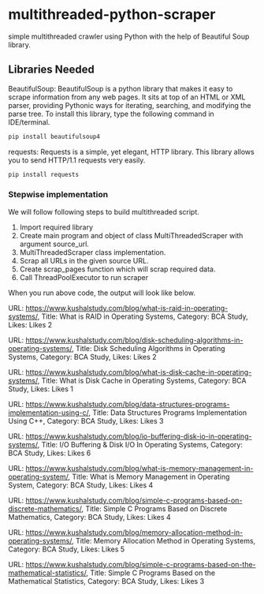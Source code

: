 # multithreaded-python-scraper

simple multithreaded crawler using Python with the help of Beautiful Soup library.
## Libraries Needed

BeautifulSoup: BeautifulSoup is a python library that makes it easy to scrape information from any web pages. It sits at top of an HTML or XML parser, providing Pythonic ways for iterating, searching, and modifying the parse tree. To install this library, type the following command in IDE/terminal.

```bash
pip install beautifulsoup4
```
requests: Requests is a simple, yet elegant, HTTP library. This library allows you to send HTTP/1.1 requests very easily.

```bash
pip install requests
```
### Stepwise implementation
We will follow following steps to build multithreaded script.
1. Import required library
2. Create main program and object of class MultiThreadedScraper with argument source_url.
3. MultiThreadedScraper class implementation. 
4. Scrap all URLs in the given source URL.
5. Create scrap_pages function which will scrap required data.
6. Call ThreadPoolExecutor to run scraper

When you run above code, the output will look like below.

URL: https://www.kushalstudy.com/blog/what-is-raid-in-operating-systems/, Title: What is RAID in Operating Systems, Category: BCA Study, Likes: Likes 2

URL: https://www.kushalstudy.com/blog/disk-scheduling-algorithms-in-operating-systems/, Title: Disk Scheduling Algorithms in Operating Systems, Category: BCA Study, Likes: Likes 2

URL: https://www.kushalstudy.com/blog/what-is-disk-cache-in-operating-systems/, Title: What is Disk Cache in Operating Systems, Category: BCA Study, Likes: Likes 1

URL: https://www.kushalstudy.com/blog/data-structures-programs-implementation-using-c/, Title: Data Structures Programs Implementation Using C++, Category: BCA Study, Likes: Likes 3

URL: https://www.kushalstudy.com/blog/io-buffering-disk-io-in-operating-systems/, Title: I/O Buffering & Disk I/O In Operating Systems, Category: BCA Study, Likes: Likes 6

URL: https://www.kushalstudy.com/blog/what-is-memory-management-in-operating-system/, Title: What is Memory Management in Operating System, Category: BCA Study, Likes: Likes 4

URL: https://www.kushalstudy.com/blog/simple-c-programs-based-on-discrete-mathematics/, Title: Simple C Programs Based on Discrete Mathematics, Category: BCA Study, Likes: Likes 4

URL: https://www.kushalstudy.com/blog/memory-allocation-method-in-operating-systems/, Title: Memory Allocation Method in Operating Systems, Category: BCA Study, Likes: Likes 5

URL: https://www.kushalstudy.com/blog/simple-c-programs-based-on-the-mathematical-statistics/, Title: Simple C Programs Based on the Mathematical Statistics, Category: BCA Study, Likes: Likes 3

